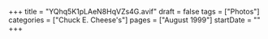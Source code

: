 +++
title = "YQhq5K1pLAeN8HqVZs4G.avif"
draft = false
tags = ["Photos"]
categories = ["Chuck E. Cheese's"]
pages = ["August 1999"]
startDate = ""
+++
